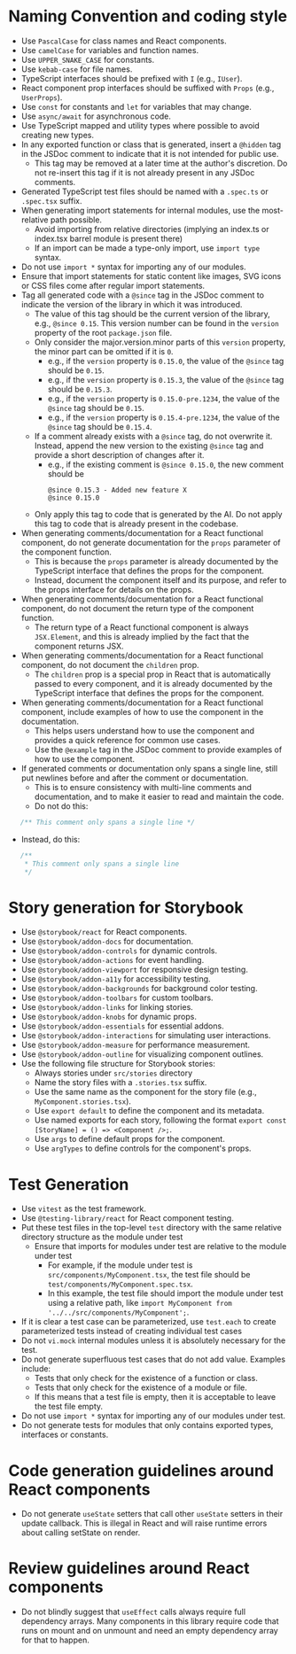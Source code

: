 # Naming Convention and coding style

- Use `PascalCase` for class names and React components.
- Use `camelCase` for variables and function names.
- Use `UPPER_SNAKE_CASE` for constants.
- Use `kebab-case` for file names.
- TypeScript interfaces should be prefixed with `I` (e.g., `IUser`).
- React component prop interfaces should be suffixed with `Props` (e.g., `UserProps`).
- Use `const` for constants and `let` for variables that may change.
- Use `async/await` for asynchronous code.
- Use TypeScript mapped and utility types where possible to avoid creating new types.
- In any exported function or class that is generated, insert a `@hidden` tag in the JSDoc comment to indicate that it is not intended for public use.
   - This tag may be removed at a later time at the author's discretion. Do not re-insert this tag if it is not already present in any JSDoc comments.
- Generated TypeScript test files should be named with a `.spec.ts` or `.spec.tsx` suffix.
- When generating import statements for internal modules, use the most-relative path possible.
   - Avoid importing from relative directories (implying an index.ts or index.tsx barrel module is present there)
   - If an import can be made a type-only import, use `import type` syntax.
- Do not use `import *` syntax for importing any of our modules.
- Ensure that import statements for static content like images, SVG icons or CSS files come after regular import statements.
- Tag all generated code with a `@since` tag in the JSDoc comment to indicate the version of the library in which it was introduced.
   - The value of this tag should be the current version of the library, e.g., `@since 0.15`. This version number can be found in the `version` property of the root `package.json` file.
   - Only consider the major.version.minor parts of this `version` property, the minor part can be omitted if it is `0`.
      - e.g., if the `version` property is `0.15.0`, the value of the `@since` tag should be `0.15`.
      - e.g., if the `version` property is `0.15.3`, the value of the `@since` tag should be `0.15.3`.
      - e.g., if the `version` property is `0.15.0-pre.1234`, the value of the `@since` tag should be `0.15`.
      - e.g., if the `version` property is `0.15.4-pre.1234`, the value of the `@since` tag should be `0.15.4`.
   - If a comment already exists with a `@since` tag, do not overwrite it. Instead, append the new version to the existing `@since` tag and provide a short description of changes after it.
      - e.g., if the existing comment is `@since 0.15.0`, the new comment should be 
         ```
         @since 0.15.3 - Added new feature X
         @since 0.15.0
         ```
   - Only apply this tag to code that is generated by the AI. Do not apply this tag to code that is already present in the codebase.
- When generating comments/documentation for a React functional component, do not generate documentation for the `props` parameter of the component function.
   - This is because the `props` parameter is already documented by the TypeScript interface that defines the props for the component.
   - Instead, document the component itself and its purpose, and refer to the props interface for details on the props.
- When generating comments/documentation for a React functional component, do not document the return type of the component function.
   - The return type of a React functional component is always `JSX.Element`, and this is already implied by the fact that the component returns JSX.
- When generating comments/documentation for a React functional component, do not document the `children` prop.
   - The `children` prop is a special prop in React that is automatically passed to every component, and it is already documented by the TypeScript interface that defines the props for the component.
- When generating comments/documentation for a React functional component, include examples of how to use the component in the documentation.
   - This helps users understand how to use the component and provides a quick reference for common use cases.
   - Use the `@example` tag in the JSDoc comment to provide examples of how to use the component.
- If generated comments or documentation only spans a single line, still put newlines before and after the comment or documentation.
   - This is to ensure consistency with multi-line comments and documentation, and to make it easier to read and maintain the code.
   - Do not do this:
```typescript
   /** This comment only spans a single line */
```
   - Instead, do this:
```typescript
   /**
    * This comment only spans a single line
    */
```

# Story generation for Storybook

- Use `@storybook/react` for React components.
- Use `@storybook/addon-docs` for documentation.
- Use `@storybook/addon-controls` for dynamic controls.
- Use `@storybook/addon-actions` for event handling.
- Use `@storybook/addon-viewport` for responsive design testing.
- Use `@storybook/addon-a11y` for accessibility testing.
- Use `@storybook/addon-backgrounds` for background color testing.
- Use `@storybook/addon-toolbars` for custom toolbars.
- Use `@storybook/addon-links` for linking stories.
- Use `@storybook/addon-knobs` for dynamic props.
- Use `@storybook/addon-essentials` for essential addons.
- Use `@storybook/addon-interactions` for simulating user interactions.
- Use `@storybook/addon-measure` for performance measurement.
- Use `@storybook/addon-outline` for visualizing component outlines.
- Use the following file structure for Storybook stories:
  - Always stories under `src/stories` directory
  - Name the story files with a `.stories.tsx` suffix.
  - Use the same name as the component for the story file (e.g., `MyComponent.stories.tsx`).
  - Use `export default` to define the component and its metadata.
  - Use named exports for each story, following the format `export const [StoryName] = () => <Component />;`.
  - Use `args` to define default props for the component.
  - Use `argTypes` to define controls for the component's props.

# Test Generation

- Use `vitest` as the test framework.
- Use `@testing-library/react` for React component testing.
- Put these test files in the top-level `test` directory with the same relative directory structure as the module under test
   - Ensure that imports for modules under test are relative to the module under test
      - For example, if the module under test is `src/components/MyComponent.tsx`, the test file should be `test/components/MyComponent.spec.tsx`.
      - In this example, the test file should import the module under test using a relative path, like `import MyComponent from '../../src/components/MyComponent';`.
- If it is clear a test case can be parameterized, use `test.each` to create parameterized tests instead of creating individual test cases
- Do not `vi.mock` internal modules unless it is absolutely necessary for the test.
- Do not generate superfluous test cases that do not add value. Examples include:
   - Tests that only check for the existence of a function or class.
   - Tests that only check for the existence of a module or file.
   - If this means that a test file is empty, then it is acceptable to leave the test file empty.
- Do not use `import *` syntax for importing any of our modules under test.
- Do not generate tests for modules that only contains exported types, interfaces or constants.

# Code generation guidelines around React components

- Do not generate `useState` setters that call other `useState` setters in their update callback. This is illegal in React and will raise runtime errors about calling setState on render.

# Review guidelines around React components

- Do not blindly suggest that `useEffect` calls always require full dependency arrays. Many components in this library require code that runs on mount and on unmount and need an empty dependency array for that to happen.